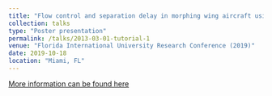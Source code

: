 ```yaml
---
title: "Flow control and separation delay in morphing wing aircraft using traveling wave actuation"
collection: talks
type: "Poster presentation"
permalink: /talks/2013-03-01-tutorial-1
venue: "Florida International University Research Conference (2019)"
date: 2019-10-18
location: "Miami, FL"
---
```


[More information can be found here](https://mcnairconferencemanager.fiu.edu/Presentation-Schedule.pdf)
